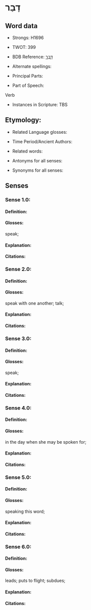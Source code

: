 # דָבַר

<!-- Status: S2="NeedsEdits" -->
<!-- Lexica used for edits:   -->

## Word data

* Strongs: H1696

* TWOT: 399

* BDB Reference: [דָבַר](rc://en/bdb/dict/d.ai.aa)

* Alternate spellings:

* Principal Parts:

* Part of Speech:

Verb

* Instances in Scripture: TBS

## Etymology:

* Related Language glosses:

* Time Period/Ancient Authors:

* Related words:

* Antonyms for all senses:

* Synonyms for all senses:

## Senses

### Sense 1.0:

#### Definition:

#### Glosses:

speak; 

#### Explanation:

#### Citations:



### Sense 2.0:

#### Definition:

#### Glosses:

speak with one another; talk; 

#### Explanation:

#### Citations:



### Sense 3.0:

#### Definition:

#### Glosses:

speak; 

#### Explanation:

#### Citations:



### Sense 4.0:

#### Definition:

#### Glosses:

in the day when she may be spoken for; 

#### Explanation:

#### Citations:



### Sense 5.0:

#### Definition:

#### Glosses:

speaking this word; 

#### Explanation:

#### Citations:



### Sense 6.0:

#### Definition:

#### Glosses:

leads; puts to flight; subdues; 

#### Explanation:

#### Citations:




